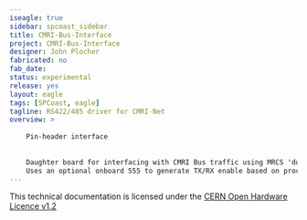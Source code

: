 ```yaml
---
iseagle: true
sidebar: spcoast_sidebar
title: CMRI-Bus-Interface
project: CMRI-Bus-Interface
designer: John Plocher
fabricated: no
fab_date: 
status: experimental
release: yes
layout: eagle
tags: [SPCoast, eagle]
tagline: RS422/485 driver for CMRI-Net
overview: >
    
    Pin-header interface
    
    
    Daughter board for interfacing with CMRI Bus traffic using MRCS 'duino example code.
    Uses an optional onboard 555 to generate TX/RX enable based on processor I/O direction
---
```



This technical documentation is licensed under the [CERN Open Hardware Licence v1.2](http://www.ohwr.org/attachments/2388/cern_ohl_v_1_2.txt)
